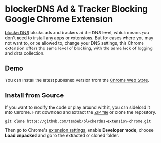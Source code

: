 # blockerDNS Ad & Tracker Blocking Google Chrome Extension
[blockerDNS](https://blockerdns.com/) blocks ads and trackers at the DNS level, which means you don't need to install any apps or extensions. But for cases where you may not want to, or be allowed to, change your DNS settings, this Chrome extension offers the same level of blocking, with the same lack of logging and data collection.

## Demo
You can install the latest published version from the [Chrome Web Store](https://chrome.google.com/webstore/detail/blockerdns-ad-tracker-blo/hnbnabjejnidmgpndhgcgmbhadhnicha).

## Install from Source
If you want to modify the code or play around with it, you can sideload it into Chrome. First download and extract the [ZIP file](https://github.com/tambeb/blockerdns-extension-chrome/archive/master.zip) or clone the repository.
```
git clone https://github.com/tambeb/blockerdns-extension-chrome.git
```
Then go to Chrome's [extension settings](chrome://extensions/), enable __Developer mode__, choose __Load unpacked__ and go to the extracted or cloned folder.
